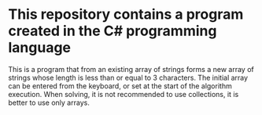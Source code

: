# This repository contains a program created in the C# programming language
This is a program that from an existing array of strings forms a new array of strings whose length is less than or equal to 3 characters. The initial array can be entered from the keyboard, or set at the start of the algorithm execution. When solving, it is not recommended to use collections, it is better to use only arrays.
